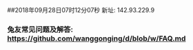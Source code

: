 ##2018年09月28日07时12分07秒 新址: 142.93.229.9
### 兔友常见问题及解答: https://github.com/wanggonging/d/blob/w/FAQ.md
